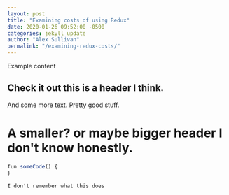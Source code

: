 ```yaml
---
layout: post
title: "Examining costs of using Redux"
date: 2020-01-26 09:52:00 -0500
categories: jekyll update
author: "Alex Sullivan"
permalink: "/examining-redux-costs/"
---
```


Example content


## Check it out this is a header I think.

And some more text. Pretty good stuff.

# A smaller? or maybe bigger header I don't know honestly.

```javascript
fun someCode() {
}
```

`I don't remember what this does`
